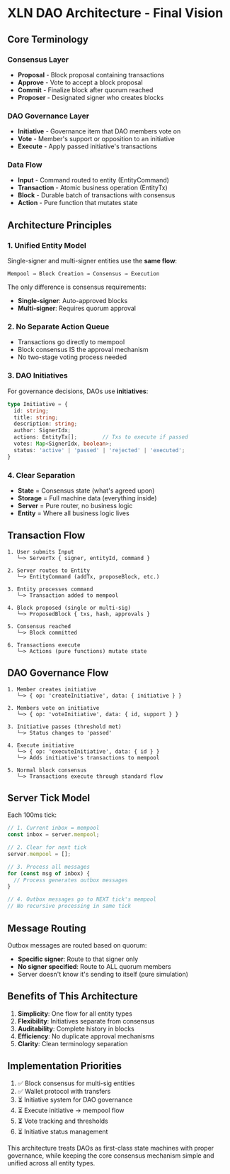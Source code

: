 # XLN DAO Architecture - Final Vision

## Core Terminology

### Consensus Layer
- **Proposal** - Block proposal containing transactions
- **Approve** - Vote to accept a block proposal  
- **Commit** - Finalize block after quorum reached
- **Proposer** - Designated signer who creates blocks

### DAO Governance Layer
- **Initiative** - Governance item that DAO members vote on
- **Vote** - Member's support or opposition to an initiative
- **Execute** - Apply passed initiative's transactions

### Data Flow
- **Input** - Command routed to entity (EntityCommand)
- **Transaction** - Atomic business operation (EntityTx)
- **Block** - Durable batch of transactions with consensus
- **Action** - Pure function that mutates state

## Architecture Principles

### 1. Unified Entity Model
Single-signer and multi-signer entities use the **same flow**:
```
Mempool → Block Creation → Consensus → Execution
```
The only difference is consensus requirements:
- **Single-signer**: Auto-approved blocks
- **Multi-signer**: Requires quorum approval

### 2. No Separate Action Queue
- Transactions go directly to mempool
- Block consensus IS the approval mechanism
- No two-stage voting process needed

### 3. DAO Initiatives
For governance decisions, DAOs use **initiatives**:
```typescript
type Initiative = {
  id: string;
  title: string;
  description: string;
  author: SignerIdx;
  actions: EntityTx[];        // Txs to execute if passed
  votes: Map<SignerIdx, boolean>;
  status: 'active' | 'passed' | 'rejected' | 'executed';
}
```

### 4. Clear Separation
- **State** = Consensus state (what's agreed upon)
- **Storage** = Full machine data (everything inside)
- **Server** = Pure router, no business logic
- **Entity** = Where all business logic lives

## Transaction Flow

```
1. User submits Input
   └─> ServerTx { signer, entityId, command }

2. Server routes to Entity
   └─> EntityCommand (addTx, proposeBlock, etc.)

3. Entity processes command
   └─> Transaction added to mempool

4. Block proposed (single or multi-sig)
   └─> ProposedBlock { txs, hash, approvals }

5. Consensus reached
   └─> Block committed

6. Transactions execute
   └─> Actions (pure functions) mutate state
```

## DAO Governance Flow

```
1. Member creates initiative
   └─> { op: 'createInitiative', data: { initiative } }

2. Members vote on initiative  
   └─> { op: 'voteInitiative', data: { id, support } }

3. Initiative passes (threshold met)
   └─> Status changes to 'passed'

4. Execute initiative
   └─> { op: 'executeInitiative', data: { id } }
   └─> Adds initiative's transactions to mempool

5. Normal block consensus
   └─> Transactions execute through standard flow
```

## Server Tick Model

Each 100ms tick:
```typescript
// 1. Current inbox = mempool
const inbox = server.mempool;

// 2. Clear for next tick  
server.mempool = [];

// 3. Process all messages
for (const msg of inbox) {
  // Process generates outbox messages
}

// 4. Outbox messages go to NEXT tick's mempool
// No recursive processing in same tick
```

## Message Routing

Outbox messages are routed based on quorum:
- **Specific signer**: Route to that signer only
- **No signer specified**: Route to ALL quorum members
- Server doesn't know it's sending to itself (pure simulation)

## Benefits of This Architecture

1. **Simplicity**: One flow for all entity types
2. **Flexibility**: Initiatives separate from consensus  
3. **Auditability**: Complete history in blocks
4. **Efficiency**: No duplicate approval mechanisms
5. **Clarity**: Clean terminology separation

## Implementation Priorities

1. ✅ Block consensus for multi-sig entities
2. ✅ Wallet protocol with transfers
3. ⏳ Initiative system for DAO governance
4. ⏳ Execute initiative → mempool flow
5. ⏳ Vote tracking and thresholds
6. ⏳ Initiative status management

This architecture treats DAOs as first-class state machines with proper governance, while keeping the core consensus mechanism simple and unified across all entity types.
